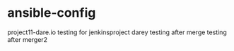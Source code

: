 # ansible-config
project11-dare.io
testing for jenkinsproject darey
testing after merge
testing after merger2
